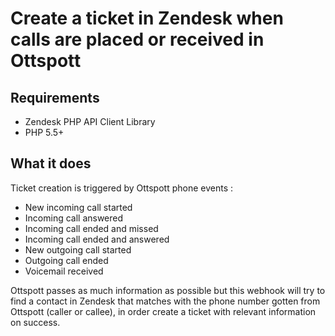 # Create a ticket in Zendesk when calls are placed or received in Ottspott

## Requirements

- Zendesk PHP API Client Library
- PHP 5.5+

## What it does

Ticket creation is triggered by Ottspott phone events :
- New incoming call started
- Incoming call answered
- Incoming call ended and missed
- Incoming call ended and answered
- New outgoing call started
- Outgoing call ended
- Voicemail received

Ottspott passes as much information as possible but this webhook will try
to find a contact in Zendesk that matches with the phone number gotten from
Ottspott (caller or callee), in order create a ticket with relevant information
on success.
